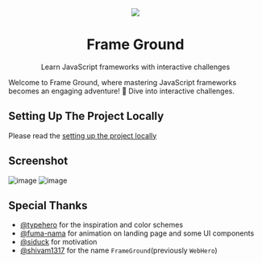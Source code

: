<div align="center">
<img src="https://utfs.io/f/05863507-ae0f-41ae-adf9-fe01c207db91-42oj0m.png"/>
</div>
<h1 align="center">Frame Ground</h1>
<p align="center">
Learn JavaScript frameworks with interactive challenges
</p>

Welcome to Frame Ground, where mastering JavaScript frameworks becomes an engaging adventure! 🚀 Dive into interactive challenges.

## Setting Up The Project Locally

Please read the [setting up the project locally](https://docs.frameground.tech/deploy-locally)

## Screenshot

![image](https://utfs.io/f/bbfc8452-5ba9-4a88-8808-a75ac2a35aee-r60jor.png)
![image](https://github.com/PhantomKnight287/frameground/assets/76196237/61af540a-68e8-4bbc-a20e-202b5cd1668c)


## Special Thanks

- [@typehero](https://github.com/typehero) for the inspiration and color schemes
- [@fuma-nama](https://github.com/fuma-nama) for animation on landing page and some UI components
- [@siduck](https://github.com/siduck) for motivation
- [@shivam1317](https://github.com/shivam1317) for the name `FrameGround`(previously `WebHero`)

